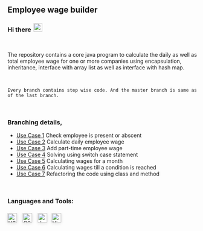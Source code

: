 ## Employee wage builder

### Hi there <img width="23px" style="margin-bottom:-2.5px; margin-left:3px;" src="https://emojipedia-us.s3.dualstack.us-west-1.amazonaws.com/thumbs/120/apple/271/waving-hand_1f44b.png" />

<br />

The repository contains a core java program to calculate the daily as well as total employee wage for one or more companies using encapsulation, inheritance, interface with array list as well as interface with hash map.
 
<br />

```
Every branch contains step wise code. And the master branch is same as of the last branch.
```

<br />

### Branching details,

- [Use Case 1](https://github.com/imatharv/Java-Employee-Wage-Calculator/tree/Use-case-1 "Check employee is present or abscent") Check employee is present or abscent
- [Use Case 2](https://github.com/imatharv/Java-Employee-Wage-Calculator/tree/Use-case-2 "Calculate daily employee wage") Calculate daily employee wage
- [Use Case 3](https://github.com/imatharv/Java-Employee-Wage-Calculator/tree/Use-case-3 "Add part-time employee wage") Add part-time employee wage
- [Use Case 4](https://github.com/imatharv/Java-Employee-Wage-Calculator/tree/Use-case-4 "Solving using switch case statement") Solving using switch case statement
- [Use Case 5](https://github.com/imatharv/Java-Employee-Wage-Calculator/tree/Use-case-5 "Calculating wages for a month") Calculating wages for a month
- [Use Case 6](https://github.com/imatharv/Java-Employee-Wage-Calculator/tree/Use-case-6 "Calculating wages till a condition is reached") Calculating wages till a condition is reached
- [Use Case 7](https://github.com/imatharv/Java-Employee-Wage-Calculator/tree/Use-case-7 "Refactoring the code using class and method") Refactoring the code using class and method

<br />

### Languages and Tools:

<img align="left" alt="HTML" width="25px"  style="margin:6px 0px; box-shadow: 0rem .15rem .5rem rgba(0,0,0,.1);" src="https://encrypted-tbn0.gstatic.com/images?q=tbn:ANd9GcQRiHfsdHKJSiDEG8DK9IrdDGrdA-RwYqTYAuY9WuNJodRKOxngRHQI2fxLfnDRCpsm52o&usqp=CAU" />

<img align="left" alt="CSS" width="25px"  style="margin:6px  15px; box-shadow: 0rem .15rem .5rem rgba(0,0,0,.1);" src="https://resources.jetbrains.com/storage/products/intellij-idea/img/meta/intellij-idea_logo_300x300.png" />

<img align="left" alt="JavaScript" width="25px"  style="margin:6px 0px; box-shadow: 0rem .15rem .5rem rgba(0,0,0,.1);" src="https://user-images.githubusercontent.com/674621/71187801-14e60a80-2280-11ea-94c9-e56576f76baf.png" />

<img align="left" alt="Visual studio code" width="25px" style="margin:6px 12px; box-shadow: 0rem .15rem .5rem rgba(0,0,0,.1);" src="https://cdn.freebiesupply.com/logos/large/2x/eclipse-11-logo-png-transparent.png" />

<br />
<br />
<br />

[instagram]: https://instagram.com/the.jpeg.creator/
[linkedin]: https://linkedin.com/in/atharva-a-joshi/
